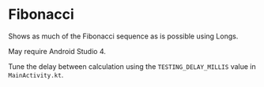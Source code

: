 # Fibonacci

Shows as much of the Fibonacci sequence as is possible using Longs.

May require Android Studio 4.

Tune the delay between calculation using the `TESTING_DELAY_MILLIS` value in `MainActivity.kt`.